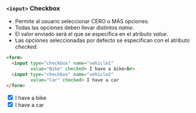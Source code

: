 ### `<input>` Checkbox

- Permite al usuario seleccionar CERO o MÁS opciones.
- Todas las opciones deben llevar distintos _name_.
- El valor enviado será el que se especifica en el atributo _value_.
- Las opciones seleccionadas por defecto se especifican con el atributo _checked_.

````HTML
<form>
  <input type="checkbox" name="vehicle1" 
         value="Bike" checked> I have a bike<br>
  <input type="checkbox" name="vehicle2" 
         value="Car" checked> I have a car 
</form>
````

<form>
  <input type="checkbox" name="vehicle1" value="Bike" checked> I have a bike<br>
  <input type="checkbox" name="vehicle2" value="Car" checked> I have a car 
</form>